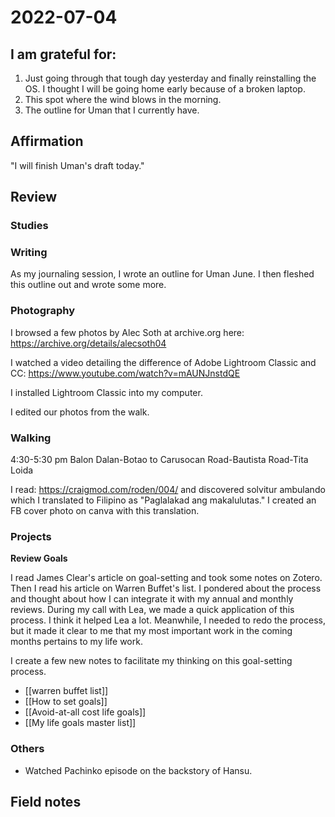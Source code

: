 # 2022-07-04

## I am grateful for:
1. Just going through that tough day yesterday and finally reinstalling the OS. I thought I will be going home early because of a broken laptop.
2. This spot where the wind blows in the morning.
3. The outline for Uman that I currently have.

## Affirmation

"I will finish Uman's draft today."

## Review
### Studies

### Writing

As my journaling session, I wrote an outline for Uman June. I then fleshed this outline out and wrote some more.

### Photography

I browsed a few photos by Alec Soth at archive.org here: https://archive.org/details/alecsoth04

I watched a video detailing the difference of Adobe Lightroom Classic and CC: https://www.youtube.com/watch?v=mAUNJnstdQE

I installed Lightroom Classic into my computer.

I edited our photos from the walk.

### Walking

4:30-5:30 pm
Balon Dalan-Botao to Carusocan Road-Bautista Road-Tita Loida

I read: https://craigmod.com/roden/004/ and discovered solvitur ambulando which I translated to Filipino as "Paglalakad ang makalulutas." I created an FB cover photo on canva with this translation.

### Projects

**Review Goals**

I read James Clear's article on goal-setting and took some notes on Zotero. Then I read his article on Warren Buffet's list. I pondered about the process and thought about how I can integrate it with my annual and monthly reviews. During my call with Lea, we made a quick application of this process. I think it helped Lea a lot. Meanwhile, I needed to redo the process, but it made it clear to me that my most important work in the coming months pertains to my life work.

I create a few new notes to facilitate my thinking on this goal-setting process.
- [[warren buffet list]]
- [[How to set goals]]
- [[Avoid-at-all cost life goals]]
- [[My life goals master list]]

### Others

- Watched Pachinko episode on the backstory of Hansu.

## Field notes